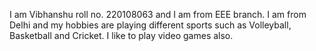 I am Vibhanshu roll no. 220108063 and I am from EEE branch.
I am from Delhi and my hobbies are playing different sports such as Volleyball, Basketball and Cricket. I like to play video games also.
